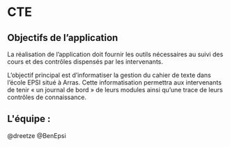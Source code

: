 CTE
===

Objectifs de l’application
--------------------------

  La réalisation de l’application doit fournir les outils nécessaires au suivi des cours et des contrôles dispensés par les intervenants.

  L’objectif principal est d’informatiser la gestion du cahier de texte dans l’école EPSI situé à Arras. Cette informatisation permettra aux intervenants de tenir « un journal de bord » de leurs modules ainsi qu’une trace de leurs contrôles de connaissance. 
  
L'équipe :
----------

@dreetze
@BenEpsi
